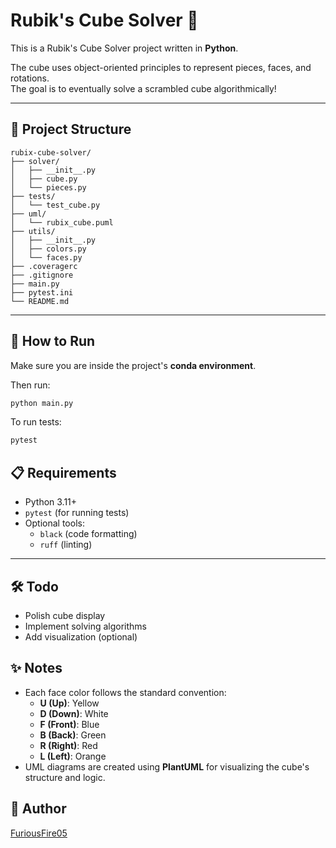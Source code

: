# Rubik's Cube Solver 🧩

This is a Rubik's Cube Solver project written in **Python**.

The cube uses object-oriented principles to represent pieces, faces, and rotations.  
The goal is to eventually solve a scrambled cube algorithmically!

---

## 📂 Project Structure

```plaintext
rubix-cube-solver/
├── solver/
│   ├── __init__.py
│   ├── cube.py
│   └── pieces.py
├── tests/
│   └── test_cube.py
├── uml/
│   └── rubix_cube.puml
├── utils/
│   ├── __init__.py
│   ├── colors.py
│   └── faces.py
├── .coveragerc
├── .gitignore
├── main.py
├── pytest.ini
└── README.md
```

---

## 🚀 How to Run

Make sure you are inside the project's **conda environment**.

Then run:

```bash
python main.py
```

To run tests:

```bash
pytest
```

## 📋 Requirements

- Python 3.11+
- `pytest` (for running tests)
- Optional tools:
    - `black` (code formatting)
    - `ruff` (linting)

---

## 🛠️ Todo

- Polish cube display
- Implement solving algorithms
- Add visualization (optional)

## ✨ Notes

- Each face color follows the standard convention:
    - **U (Up)**: Yellow
    - **D (Down)**: White
    - **F (Front)**: Blue
    - **B (Back)**: Green
    - **R (Right)**: Red
    - **L (Left)**: Orange
- UML diagrams are created using **PlantUML** for visualizing the cube's structure and logic.


## 👤 Author
[FuriousFire05](https://github.com/FuriousFire05)  